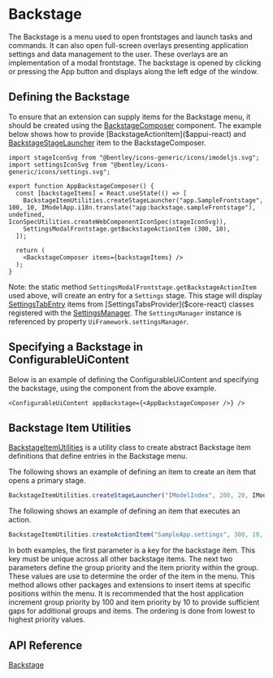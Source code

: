 # Backstage

The Backstage is a menu used to open frontstages and launch tasks and commands.
It can also open full-screen overlays presenting application settings and data management to the user.
These overlays are an implementation of a modal frontstage. The backstage is opened by clicking or pressing the App button and displays along the left edge of the window.

## Defining the Backstage

To ensure that an extension can supply items for the Backstage menu, it should be created using the [BackstageComposer]($appui-react) component. The example below shows how to provide [BackstageActionItem]($appui-react) and [BackstageStageLauncher]($appui-react) item to the BackstageComposer.

```tsx
import stageIconSvg from "@bentley/icons-generic/icons/imodeljs.svg";
import settingsIconSvg from "@bentley/icons-generic/icons/settings.svg";

export function AppBackstageComposer() {
  const [backstageItems] = React.useState(() => [
    BackstageItemUtilities.createStageLauncher("app.SampleFrontstage", 100, 10, IModelApp.i18n.translate("app:backstage.sampleFrontstage"), undefined, IconSpecUtilities.createWebComponentIconSpec(stageIconSvg)),
    SettingsModalFrontstage.getBackstageActionItem (300, 10),
  ]);

  return (
    <BackstageComposer items={backstageItems} />
  );
}
```

Note: the static method `SettingsModalFrontstage.getBackstageActionItem` used above, will create an entry for a `Settings` stage.  This stage will display [SettingsTabEntry]($core-react) items from [SettingsTabsProvider]($core-react) classes registered with the [SettingsManager]($core-react). The `SettingsManager` instance is referenced by property `UiFramework.settingsManager`.

## Specifying a Backstage in ConfigurableUiContent

Below is an example of defining the ConfigurableUiContent and specifying the backstage, using the component from the above example.

```tsx
<ConfigurableUiContent appBackstage={<AppBackstageComposer />} />
```

## Backstage Item Utilities

[BackstageItemUtilities]($appui-react) is a utility class to create abstract Backstage item definitions that define entries in the Backstage menu.

The following shows an example of defining an item to create an item that opens a primary stage.

```ts
BackstageItemUtilities.createStageLauncher("IModelIndex", 200, 20, IModelApp.i18n.translate("SampleApp:backstage.imodelindex"), undefined, "icon-placeholder"),
```

The following shows an example of defining an item that executes an action.

```ts
BackstageItemUtilities.createActionItem("SampleApp.settings", 300, 10, () => FrontstageManager.openModalFrontstage(new SettingsModalFrontstage()), IModelApp.i18n.translate("SampleApp:backstage.testFrontstage6"), undefined, "icon-placeholder"),
```

In both examples, the first parameter is a key for the backstage item. This key must be unique across all other backstage items. The next two parameters define the group priority and the item priority within the group.  These values are use to determine the order of the item in the menu. This method allows other packages and extensions to insert items at specific positions within the menu.  It is recommended that the host application increment group priority by 100 and item priority by 10 to provide sufficient gaps for additional groups and items. The ordering is done from lowest to highest priority values.

## API Reference

[Backstage]($appui-react:Backstage)
